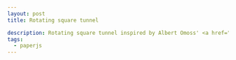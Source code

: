 ```yaml
---
layout: post
title: Rotating square tunnel

description: Rotating square tunnel inspired by Albert Omoss' <a href="http://albertomoss.com/work/pivot">Pivot</a> project.
tags:
  - paperjs
---
```


<script type="text/paperscript" canvas="canvas-0009">
  for (i = view.size.width; i = 0; i--) {
  console.log(i);
    var rect = new Rectangle(view.center, i);
    var path = new Path.Rectangle(rect, 6);
    path.strokeWidth = 6;
    path.strokeColor = (i % 2) ? '#111' : '#fff';
  }
</script>

<canvas id="canvas-0009" height="250"></canvas>
